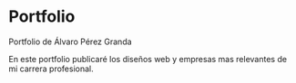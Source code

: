 # Portfolio
Portfolio de Álvaro Pérez Granda

En este portfolio publicaré los diseños web y empresas mas relevantes de mi carrera profesional. 
